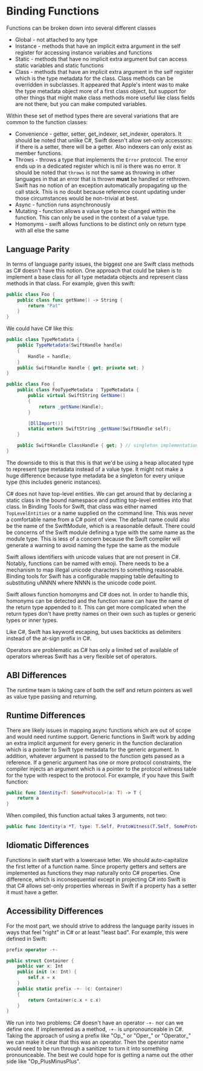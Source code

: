 # Binding Functions

Functions can be broken down into several different classes

- Global - not attached to any type
- Instance - methods that have an implicit extra argument in the self register for accessing instance variables and functions
- Static - methods that have no implicit extra argument but can access static variables and static functions
- Class - methods that have an implicit extra argument in the self register which is the type metadata for the class. Class methods can be overridden in subclasses. It appeared that Apple's intent was to make the type metadata object more of a first class object, but support for other things that might make class methods more useful like class fields are not there, but you can make computed variables.

Within these set of method types there are several variations that are common to the function classes:

- Convenience - getter, setter, get_indexer, set_indexer, operators. It should be noted that unlike C#, Swift doesn't allow set-only accessors: if there is a setter, there will be a getter. Also indexers can only exist as member functions.
- Throws - throws a type that implements the `Error` protocol. The error ends up in a dedicated register which is nil is there was no error. It should be noted that `throws` is not the same as throwing in other languages in that an error that is thrown **must** be handled or rethrown. Swift has no notion of an exception automatically propagating up the call stack. This is no doubt because reference count updating under those circumstances would be non-trivial at best.
- Async - function runs asynchronously
- Mutating - function allows a value type to be changed within the function. This can only be used in the context of a value type.
- Homonyms - swift allows functions to be distinct only on return type with all else the same

## Language Parity

In terms of language parity issues, the biggest one are Swift class methods as C# doesn't have this notion. One approach that could be taken is to implement a base class for all type metadata objects and represent class methods in that class. For example, given this swift:

```swift
public class Foo {
    public class func getName() -> String {
        return "Pat"
    }
}
```

We could have C# like this:

```csharp
public class TypeMetadata {
    public TypeMetadata(SwiftHandle handle)
    {
        Handle = handle;
    }
    public SwiftHandle Handle { get; private set; }
}

public class Foo {
    public class FooTypeMetadata : TypeMetadata {
        public virtual SwiftString GetName()
        {
            return _getName(Handle);
        }

        [DllImport()]
        static extern SwiftString _getName(SwiftHandle self);
    }

    public SwiftHandle ClassHandle { get; } // singleton implementation not important
}
```

The downside to this is that this is that we'd be using a heap allocated type to represent type metadata instead of a value type. It might not make a huge difference because type metadata be a singleton for every unique type (this includes generic instances).

C# does not have top-level entities. We can get around that by declaring a static class in the bound namespace and putting top-level entities into that class. In Binding Tools for Swift, that class was either named `TopLevelEntities` or a name supplied on the command line. This was never a comfortable name from a C# point of view. The default name could also be the name of the SwiftModule, which is a reasonable default. There could be concerns of the Swift module defining a type with the same name as the module type. This is less of a concern because the Swift compiler will generate a warning
to avoid naming the type the same as the module

Swift allows identifiers with unicode values that are not present in C#. Notably, functions can be named with emoji. There needs to be a mechanism to map illegal unicode characters to something reasonable. Binding tools for Swift has a configurable mapping table defaulting to substituting uNNNN where NNNN is the unicode code point.

Swift allows function homonyms and C# does not. In order to handle this, homonyms can be detected and the function name can have the name of the return type appended to it. This can get more complicated when the return types don't have pretty names on their own such as tuples or generic types
or inner types.

Like C#, Swift has keyword escaping, but uses backticks as delimiters instead of the at-sign prefix in C#.

Operators are problematic as C# has only a limited set of available of operators whereas Swift has a very flexible set of operators.

## ABI Differences

The runtime team is taking care of both the self and return pointers as well as value type passing and returning.

## Runtime Differences

There are likely issues in mapping async functions which are out of scope and would need runtime support.
Generic functions in Swift work by adding an extra implicit argument for every generic in the function declaration which is a pointer to Swift type metadata for the generic argument. In addition, whatever argument is passed to the function gets passed as a reference. If a generic argument has one or more protocol constraints, the compiler injects an argument which is a pointer to the protocol witness table for the type with respect to the protocol. For example, if you have this Swift function:

```swift
public func Identity<T: SomeProtocol>(a: T) -> T {
    return a
}
```

When compiled, this function actual takes 3 arguments, not two:

```swift
public func Identity(a *T, type: T.Self, ProtoWitness(T.Self, SomeProtocol.Self)) -> T { }
```

## Idiomatic Differences

Functions in swift start with a lowercase letter. We should auto-capitalize the first letter of a function name.
Since property getters and setters are implemented as functions they map naturally onto C# properties. One difference, which is inconsequential except in projecting C# into Swift is that C# allows set-only properties whereas in Swift if a property has a setter it must have a getter.

## Accessibility Differences

For the most part, we should strive to address the language parity issues in ways that feel "right" in C# or at least "least bad". For example, this were defined in Swift:

```swift
prefix operator -+-

public struct Container {
    public var x: Int
    public init (x: Int) {
        self.x = x
    }
    public static prefix -+- (c: Container)
    {
        return Container(c.x + c.x)
    } 
}
```

We run into two problems: C# doesn't have an operator `-+-` nor can we define one. If implemented as a method, `-+-` is unpronounceable in C#. Taking the approach of using a prefix like "Op_" or "Oper_" or "Operator_" we can make it clear that this was an operator. Then the operator name would need to be run through a sanitizer to turn it into something pronounceable. The best we could hope for is getting a name out the other side like "Op_PlusMinusPlus".
